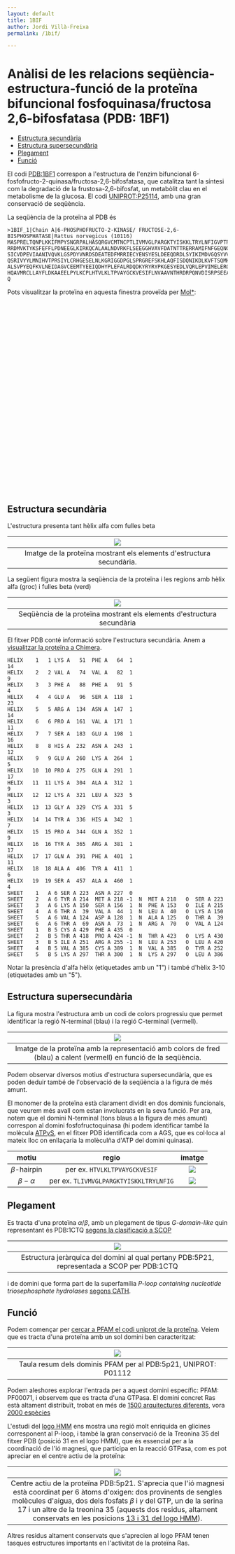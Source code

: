 ```yaml
---
layout: default
title: 1BIF
author: Jordi Villà-Freixa
permalink: /1bif/

---
```

 <head>
    <meta charset="utf-8">
    <title>{{ page.title }}</title>
<script src="https://cdn.jsdelivr.net/npm/babel-polyfill/dist/polyfill.min.js"></script>
    <!-- Web component polyfill (only loads what it needs) -->
<script src="https://cdn.jsdelivr.net/npm/@webcomponents/webcomponentsjs/webcomponents-lite.js" charset="utf-8"></script>
    <!-- Required to polyfill modern browsers as code is ES5 for IE... -->
<script src="https://cdn.jsdelivr.net/npm/@webcomponents/webcomponentsjs/custom-elements-es5-adapter.js" charset="utf-8"></script>

<link rel="stylesheet" type="text/css" href="https://www.ebi.ac.uk/pdbe/pdb-component-library/css/pdbe-molstar-1.2.1.css">
<script type="text/javascript" src="https://www.ebi.ac.uk/pdbe/pdb-component-library/js/pdbe-molstar-component-1.2.1.js"></script>
<style>
        #myViewer{
          float:none;
          width:400px;
          height:400px;
          position:relative;
        }
    </style>
  </head>

<h1> Anàlisi de les relacions seqüència-estructura-funció de la proteïna bifuncional fosfoquinasa/fructosa 2,6-bifosfatasa (PDB: 1BF1)</h1>

- [Estructura secundària](#estructura-secundària)
- [Estructura supersecundària](#estructura-supersecundària)
- [Plegament](#plegament)
- [Funció](#funció)


 El codi [PDB:1BF1](https://www.rcsb.org/structure/1bf1) correspon a l'estructura de l'enzim bifuncional 6-fosfofructo-2-quinasa/fructosa-2,6-bifosfatasa, que catalitza tant la síntesi com la degradació de la frustosa-2,6-bifosfat, un metabòlit clau en el metabolisme de la glucosa. El codi [UNIPROT:P25114](https://www.uniprot.org/uniprot/P25114), amb una gran conservació de seqüència.


La seqüència de la proteïna al PDB és

```fasta
>1BIF_1|Chain A|6-PHOSPHOFRUCTO-2-KINASE/ FRUCTOSE-2,6-BISPHOSPHATASE|Rattus norvegicus (10116)
MASPRELTQNPLKKIFMPYSNGRPALHASQRGVCMTNCPTLIVMVGLPARGKTYISKKLTRYLNFIGVPTREFNVGQY
RRDMVKTYKSFEFFLPDNEEGLKIRKQCALAALNDVRKFLSEEGGHVAVFDATNTTRERRAMIFNFGEQNGYKTFFVE
SICVDPEVIAANIVQVKLGSPDYVNRDSDEATEDFMRRIECYENSYESLDEEQDRDLSYIKIMDVGQSYVVNRVADHI
QSRIVYYLMNIHVTPRSIYLCRHGESELNLKGRIGGDPGLSPRGREFSKHLAQFISDQNIKDLKVFTSQMKRTIQTAE
ALSVPYEQFKVLNEIDAGVCEEMTYEEIQDHYPLEFALRDQDKYRYRYPKGESYEDLVQRLEPVIMELERQENVLVIC
HQAVMRCLLAYFLDKAAEELPYLKCPLHTVLKLTPVAYGCKVESIFLNVAAVNTHRDRPQNVDISRPSEEALVTVPAH
Q
```

Pots visualitzar la proteïna en aquesta finestra proveïda per [Mol*](https://molstar.org):

<p>
<div id="myViewer">
<pdbe-molstar id="pdbeMolstarComponent" molecule-id="1bif" hide-controls="true"></pdbe-molstar>
</div>
</p>
<br>  

## Estructura secundària

L'estructura presenta tant hèlix alfa com fulles beta

|![](../figures/1bif_2nd.png)|
|:--:|
|Imatge de la proteïna mostrant els elements d'estructura secundària.|

La següent figura mostra la seqüència de la proteïna i les regions amb hèlix alfa (groc) i fulles beta (verd)

|![](../figures/1bif_seq.png)|
|:--:|
|Seqüència de la proteïna mostrant els elements d'estructura secundària|

El fitxer PDB conté informació sobre l'estructura secundària. Anem a [visualitzar la proteïna a Chimera](../code/1bif.py). 

```
HELIX    1   1 LYS A   51  PHE A   64  1                                  14    
HELIX    2   2 VAL A   74  VAL A   82  1                                   9    
HELIX    3   3 PHE A   88  PHE A   91  5                                   4    
HELIX    4   4 GLU A   96  SER A  118  1                                  23    
HELIX    5   5 ARG A  134  ASN A  147  1                                  14    
HELIX    6   6 PRO A  161  VAL A  171  1                                  11    
HELIX    7   7 SER A  183  GLU A  198  1                                  16    
HELIX    8   8 HIS A  232  ASN A  243  1                                  12    
HELIX    9   9 GLU A  260  LYS A  264  1                                   5    
HELIX   10  10 PRO A  275  GLN A  291  1                                  17    
HELIX   11  11 LYS A  304  ALA A  312  1                                   9    
HELIX   12  12 LYS A  321  LEU A  323  5                                   3    
HELIX   13  13 GLY A  329  CYS A  331  5                                   3    
HELIX   14  14 TYR A  336  HIS A  342  1                                   7    
HELIX   15  15 PRO A  344  GLN A  352  1                                   9    
HELIX   16  16 TYR A  365  ARG A  381  1                                  17    
HELIX   17  17 GLN A  391  PHE A  401  1                                  11    
HELIX   18  18 ALA A  406  TYR A  411  1                                   6    
HELIX   19  19 SER A  457  ALA A  460  1                                   4    
SHEET    1   A 6 SER A 223  ASN A 227  0                                        
SHEET    2   A 6 TYR A 214  MET A 218 -1  N  MET A 218   O  SER A 223           
SHEET    3   A 6 LYS A 150  SER A 156  1  N  PHE A 153   O  ILE A 215           
SHEET    4   A 6 THR A  39  VAL A  44  1  N  LEU A  40   O  LYS A 150           
SHEET    5   A 6 VAL A 124  ASP A 128  1  N  ALA A 125   O  THR A  39           
SHEET    6   A 6 THR A  69  ASN A  73  1  N  ARG A  70   O  VAL A 124           
SHEET    1   B 5 CYS A 429  PHE A 435  0                                        
SHEET    2   B 5 THR A 418  PRO A 424 -1  N  THR A 423   O  LYS A 430           
SHEET    3   B 5 ILE A 251  ARG A 255 -1  N  LEU A 253   O  LEU A 420           
SHEET    4   B 5 VAL A 385  CYS A 389  1  N  VAL A 385   O  TYR A 252           
SHEET    5   B 5 LYS A 297  THR A 300  1  N  LYS A 297   O  LEU A 386           
```

Notar la presència d'alfa hèlix (etiquetades amb un "1") i també d'hèlix 3-10 (etiquetades amb un "5").

## Estructura supersecundària

La figura mostra l'estructura amb un codi de colors progressiu que permet identificar la regió N-terminal (blau) i la regió C-terminal (vermell).

|![](../figures/1bif_rainbow.png)|
|:--:|
|Imatge de la proteïna amb la representació amb colors de fred (blau) a calent (vermell) en funció de la seqüència.|

Podem observar diversos motius d'estructura supersecundària, que es poden deduir també de l'observació de la seqüència a la figura de més amunt.

El monomer de la proteïna està clarament dividit en dos dominis funcionals, que veurem més avall com estan involucrats en la seva funció. Per ara, notem que el domini N-terminal (tons blaus a la figura de més amunt) correspon al domini fosfofructoquinasa (hi podem identificar també la molècula [ATP$\gamma$S](https://pubchem.ncbi.nlm.nih.gov/compound/44123300), en el fitxer PDB identificada com a AGS, que es col·loca al mateix lloc on enllaçaria la molèculña d'ATP del domini quinasa).

| motiu | regio | imatge |
|:-------:|:-------:|:--------:|
|   $\beta$-hairpin    | per ex.  ```HTVLKLTPVAYGCKVESIF```    |   ![](../figures/1bif_hairpin.png)     |
|     $\beta-\alpha$    |   per ex.  ```TLIVMVGLPARGKTYISKKLTRYLNFIG``` |    ![](../figures/1bif_betaalfa.png)       |

## Plegament

Es tracta d'una proteïna $\alpha/\beta$, amb un plegament de tipus *G-domain-like* quin representant és PDB:1CTQ [segons la clasificació a SCOP](https://scop.mrc-lmb.cam.ac.uk/term/8019404)

|![](../figures/1CTQ_SCOP.png)|
|:--:|
|Estructura jeràrquica del domini al qual pertany PDB:5P21, representada a SCOP per PDB:1CTQ|

i de domini que forma part de la superfamília *P-loop containing nucleotide triosephosphate hydrolases* [segons CATH](http://www.cathdb.info/search?q=5p21).

## Funció

Podem començar per [cercar a PFAM el codi uniprot de la proteïna](http://pfam.xfam.org/protein/P01112). Veiem que es tracta d'una proteïna amb un sol domini ben caracteritzat:

|![](../figures/5p21_pfam1.png)|
|:--:|
|Taula resum dels dominis PFAM per al PDB:5p21, UNIPROT: P01112|

Podem aleshores explorar l'entrada per a aquest domini específic: PFAM: PF00071, i observem que es tracta d'una GTPasa. El domini concret Ras està altament distribuït, trobat en més de [1500 arquitectures diferents](http://pfam.xfam.org/family/PF00071#tabview=tab1), vora [2000 espècies](http://pfam.xfam.org/family/PF00071#tabview=tab7)

L'estudi del [logo HMM](http://pfam.xfam.org/family/ras#tabview=tab4) ens mostra una regió molt enriquida en glicines corresponent al P-loop, i també la gran conservació de la Treonina 35 del fitxer PDB (posició 31 en el logo HMM), que és essencial per a la coordinació de l'ió magnesi, que participa en la reacció GTPasa, com es pot apreciar en el centre actiu de la proteïna:

|![](../figures/5p21_centreactiu.png)|
|:--:|
|Centre actiu de la proteïna PDB:5p21. S'aprecia que l'ió magnesi està coordinat per 6 àtoms d'oxigen: dos provinents de sengles molècules d'aigua, dos dels fosfats $\beta$ i $\gamma$ del GTP, un de la serina 17 i un altre de la treonina 35 (aquests dos residus, altament conservats en les posicions [13 i 31 del logo HMM](http://pfam.xfam.org/family/ras#tabview=tab4)).|

Altres residus altament conservats que s'aprecien al logo PFAM tenen tasques estructures importants en l'activitat de la proteïna Ras.
